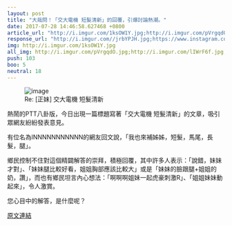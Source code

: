 ```yaml
---
layout: post
title: "大哉問！「交大電機 短髮清新」的回覆，引爆討論熱潮。"
date: 2017-07-28 14:46:58.627468 +0800
article_url: "http://i.imgur.com/1ksOW1Y.jpg;http://i.imgur.com/pVrgqdO.jpg;http://i.imgur.com/lIWrF6f.jpg;http://i.imgur.com/YimkjMF.jpg;http://i.imgur.com/22x5ZHv.jpg;http://i.imgur.com/3TSXd7F.jpg;http://i.imgur.com/xvF0jRX.jpg;http://i.imgur.com/sunESqH.jpg;http://i.imgur.com/rDQryFe.jpg"
response_url: "http://i.imgur.com//jrbYPJH.jpg;https://www.instagram.com//monica6666666666"
img: http://i.imgur.com/1ksOW1Y.jpg
all_img: http://i.imgur.com/pVrgqdO.jpg;http://i.imgur.com/lIWrF6f.jpg;http://i.imgur.com/YimkjMF.jpg;http://i.imgur.com/22x5ZHv.jpg;http://i.imgur.com/3TSXd7F.jpg;http://i.imgur.com/xvF0jRX.jpg;http://i.imgur.com/sunESqH.jpg;http://i.imgur.com/rDQryFe.jpg;http://i.imgur.com//jrbYPJH.jpg
push: 103
boo: 5
neutral: 18
---
```


<figure>
<img src="http://i.imgur.com/1ksOW1Y.jpg" alt="image">
<figcaption>
Re: [正妹] 交大電機 短髮清新
</figcaption>
</figure>



熱鬧的PTT八卦版，今日出現一篇標題寫著「交大電機 短髮清新」的文章，吸引眾網友紛紛發表意見。

有位名為INNNNNNNNNNN的網友回文說，「我也來補姊姊，短髮，馬尾，長髮，腿」。

鄉民控制不住對這個精闢解答的崇拜，積極回覆，其中許多人表示：「說錯，妹妹才對」、「妹妹腿比較好看，姐姐胸部應該比較大」或是「妹妹的臉跟腿+姐姐的奶，讚」，而也有鄉民坦言內心想法：「啊啊啊姐妹一起虎豪刺激R」、「姐姐妹妹動起來」，令人激賞。

您心目中的解答，是什麼呢？

<a href = "https://www.ptt.cc/bbs/Beauty/M.1501176575.A.3A0.html">原文連結</a>

